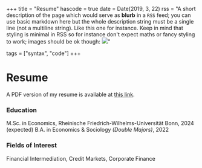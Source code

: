 +++
title = "Resume"
hascode = true
date = Date(2019, 3, 22)
rss = "A short description of the page which would serve as **blurb** in a `RSS` feed; you can use basic markdown here but the whole description string must be a single line (not a multiline string). Like this one for instance. Keep in mind that styling is minimal in RSS so for instance don't expect maths or fancy styling to work; images should be ok though: ![](https://upload.wikimedia.org/wikipedia/en/3/32/Rick_and_Morty_opening_credits.jpeg)"

tags = ["syntax", "code"]
+++


# Resume

A PDF version of my resume is available at [this link](_assets/Yildirim_Resume.pdf).

### Education

M.Sc. in Economics, Rheinische Friedrich-Wilhelms-Universität Bonn, 2024 (expected)
B.A. in Economics & Sociology _(Double Majors)_, 2022

### Fields of Interest

Financial Intermediation, Credit Markets, Corporate Finance